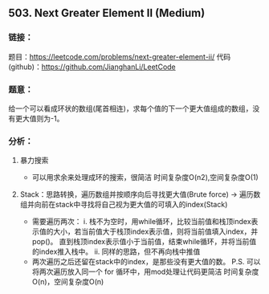 ## 503. Next Greater Element II (Medium)

### **链接**：
题目：https://leetcode.com/problems/next-greater-element-ii/
代码(github)：https://github.com/JianghanLi/LeetCode

### **题意**：
给一个可以看成环状的数组(尾首相连)，求每个值的下一个更大值组成的数组，没有更大值则为-1。

### **分析**：
1. 暴力搜索
	- 可以用求余来处理成环的搜索，很简洁
时间复杂度O(n2),空间复杂度O(1)

2. Stack：思路转换，遍历数组并按顺序向后寻找更大值(Brute force) -> 遍历数组并向前在stack中寻找将自己视为更大值的可填入的index(Stack)
	- 需要遍历两次：
		i.  栈不为空时，用while循环，比较当前值和栈顶index表示值的大小，若当前值大于栈顶index表示值，则将当前值填入index，并pop()。
			直到栈顶index表示值小于当前值，结束while循环，并将当前值的index推入栈中。
		ii. 同样的思路，但不再向栈中推值
	- 两次遍历之后还留在stack中的index，是那些没有更大值的数。
	P.S. 可以将两次遍历放入同一个 for 循环中，用mod处理让代码更简洁
时间复杂度O(n)，空间复杂度O(n)